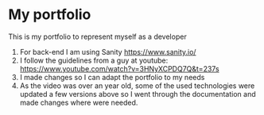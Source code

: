 # My portfolio

This is my portfolio to represent myself as a developer

1.  For back-end I am using Sanity https://www.sanity.io/
2.  I follow the guidelines from a guy at youtube: https://www.youtube.com/watch?v=3HNyXCPDQ7Q&t=237s
3.  I made changes so I can adapt the portfolio to my needs
4.  As the video was over an year old, some of the used technologies were updated a few versions above so I went through the documentation and made changes where were needed.